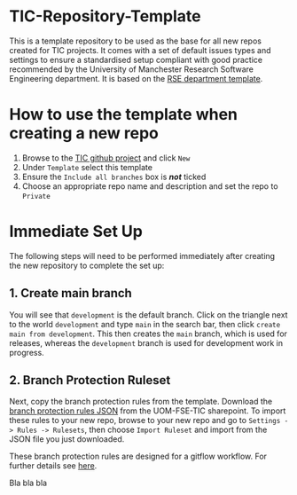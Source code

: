 # TIC-Repository-Template
This is a template repository to be used as the base for all new repos created for TIC projects. It comes with a set of default issues types and settings to ensure a standardised setup compliant with good practice recommended by the University of Manchester Research Software Engineering department. It is based on the [RSE department template](https://github.com/UoMResearchIT/RSE-Repository-Template).

# How to use the template when creating a new repo
1. Browse to the [TIC github project](https://github.com/Turing-Innovation-Catalyst-Collab) and click `New`
2. Under `Template` select this template
3. Ensure the `Include all branches` box is ***not*** ticked
4. Choose an appropriate repo name and description and set the repo to `Private`

# Immediate Set Up
The following steps will need to be performed immediately after creating the new repository to complete the set up:

## 1. Create main branch
You will see that `development` is the default branch. Click on the triangle next to the world `development` and type `main` in the search bar, then click `create main from development`. This then creates the `main` branch, which is used for releases, whereas the `development` branch is used for development work in progress.

## 2. Branch Protection Ruleset
Next, copy the branch protection rules from the template. Download the [branch protection rules JSON](https://livemanchesterac.sharepoint.com/:u:/s/UOM-FSE-TIC/EeO8z6n0xFlKhfGKXEAzmXMBQC8vgsM5EzrkPgBsrEUrKA?e=3bbqlb) from the UOM-FSE-TIC sharepoint.
To import these rules to your new repo, browse to your new repo and go to `Settings -> Rules -> Rulesets`, then choose `Import Ruleset` and import from the JSON file you just downloaded.

These branch protection rules are designed for a gitflow workflow. For further details see [here](https://www.atlassian.com/git/tutorials/comparing-workflows/gitflow-workflow).

Bla bla bla
